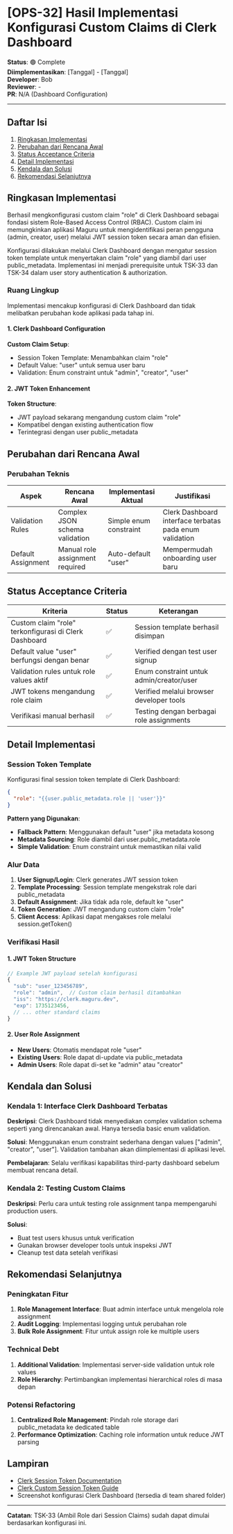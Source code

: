# [OPS-32] Hasil Implementasi Konfigurasi Custom Claims di Clerk Dashboard

**Status**: 🟢 Complete  
**Diimplementasikan**: [Tanggal] - [Tanggal]  
**Developer**: Bob  
**Reviewer**: -  
**PR**: N/A (Dashboard Configuration)

---

## Daftar Isi

1. [Ringkasan Implementasi](#ringkasan-implementasi)
2. [Perubahan dari Rencana Awal](#perubahan-dari-rencana-awal)
3. [Status Acceptance Criteria](#status-acceptance-criteria)
4. [Detail Implementasi](#detail-implementasi)
5. [Kendala dan Solusi](#kendala-dan-solusi)
6. [Rekomendasi Selanjutnya](#rekomendasi-selanjutnya)

## Ringkasan Implementasi

Berhasil mengkonfigurasi custom claim "role" di Clerk Dashboard sebagai fondasi sistem Role-Based Access Control (RBAC). Custom claim ini memungkinkan aplikasi Maguru untuk mengidentifikasi peran pengguna (admin, creator, user) melalui JWT session token secara aman dan efisien.

Konfigurasi dilakukan melalui Clerk Dashboard dengan mengatur session token template untuk menyertakan claim "role" yang diambil dari user public_metadata. Implementasi ini menjadi prerequisite untuk TSK-33 dan TSK-34 dalam user story authentication & authorization.

### Ruang Lingkup

Implementasi mencakup konfigurasi di Clerk Dashboard dan tidak melibatkan perubahan kode aplikasi pada tahap ini.

#### 1. Clerk Dashboard Configuration

**Custom Claim Setup**:

- Session Token Template: Menambahkan claim "role"
- Default Value: "user" untuk semua user baru
- Validation: Enum constraint untuk "admin", "creator", "user"

#### 2. JWT Token Enhancement

**Token Structure**:

- JWT payload sekarang mengandung custom claim "role"
- Kompatibel dengan existing authentication flow
- Terintegrasi dengan user public_metadata

## Perubahan dari Rencana Awal

### Perubahan Teknis

| Aspek              | Rencana Awal                    | Implementasi Aktual    | Justifikasi                                             |
| ------------------ | ------------------------------- | ---------------------- | ------------------------------------------------------- |
| Validation Rules   | Complex JSON schema validation  | Simple enum constraint | Clerk Dashboard interface terbatas pada enum validation |
| Default Assignment | Manual role assignment required | Auto-default "user"    | Mempermudah onboarding user baru                        |

## Status Acceptance Criteria

| Kriteria                                              | Status | Keterangan                               |
| ----------------------------------------------------- | ------ | ---------------------------------------- |
| Custom claim "role" terkonfigurasi di Clerk Dashboard | ✅     | Session template berhasil disimpan       |
| Default value "user" berfungsi dengan benar           | ✅     | Verified dengan test user signup         |
| Validation rules untuk role values aktif              | ✅     | Enum constraint untuk admin/creator/user |
| JWT tokens mengandung role claim                      | ✅     | Verified melalui browser developer tools |
| Verifikasi manual berhasil                            | ✅     | Testing dengan berbagai role assignments |

## Detail Implementasi

### Session Token Template

Konfigurasi final session token template di Clerk Dashboard:

```json
{
  "role": "{{user.public_metadata.role || 'user'}}"
}
```

**Pattern yang Digunakan**:

- **Fallback Pattern**: Menggunakan default "user" jika metadata kosong
- **Metadata Sourcing**: Role diambil dari user.public_metadata.role
- **Simple Validation**: Enum constraint untuk memastikan nilai valid

### Alur Data

1. **User Signup/Login**: Clerk generates JWT session token
2. **Template Processing**: Session template mengekstrak role dari public_metadata
3. **Default Assignment**: Jika tidak ada role, default ke "user"
4. **Token Generation**: JWT mengandung custom claim "role"
5. **Client Access**: Aplikasi dapat mengakses role melalui session.getToken()

### Verifikasi Hasil

#### 1. JWT Token Structure

```javascript
// Example JWT payload setelah konfigurasi
{
  "sub": "user_123456789",
  "role": "admin",  // Custom claim berhasil ditambahkan
  "iss": "https://clerk.maguru.dev",
  "exp": 1735123456,
  // ... other standard claims
}
```

#### 2. User Role Assignment

- **New Users**: Otomatis mendapat role "user"
- **Existing Users**: Role dapat di-update via public_metadata
- **Admin Users**: Role dapat di-set ke "admin" atau "creator"

## Kendala dan Solusi

### Kendala 1: Interface Clerk Dashboard Terbatas

**Deskripsi**:
Clerk Dashboard tidak menyediakan complex validation schema seperti yang direncanakan awal. Hanya tersedia basic enum validation.

**Solusi**:
Menggunakan enum constraint sederhana dengan values ["admin", "creator", "user"]. Validation tambahan akan diimplementasi di aplikasi level.

**Pembelajaran**:
Selalu verifikasi kapabilitas third-party dashboard sebelum membuat rencana detail.

### Kendala 2: Testing Custom Claims

**Deskripsi**:
Perlu cara untuk testing role assignment tanpa mempengaruhi production users.

**Solusi**:

- Buat test users khusus untuk verification
- Gunakan browser developer tools untuk inspeksi JWT
- Cleanup test data setelah verifikasi

## Rekomendasi Selanjutnya

### Peningkatan Fitur

1. **Role Management Interface**: Buat admin interface untuk mengelola role assignment
2. **Audit Logging**: Implementasi logging untuk perubahan role
3. **Bulk Role Assignment**: Fitur untuk assign role ke multiple users

### Technical Debt

1. **Additional Validation**: Implementasi server-side validation untuk role values
2. **Role Hierarchy**: Pertimbangkan implementasi hierarchical roles di masa depan

### Potensi Refactoring

1. **Centralized Role Management**: Pindah role storage dari public_metadata ke dedicated table
2. **Performance Optimization**: Caching role information untuk reduce JWT parsing

## Lampiran

- [Clerk Session Token Documentation](https://clerk.com/docs/backend-requests/resources/session-tokens)
- [Clerk Custom Session Token Guide](https://clerk.com/docs/backend-requests/custom-session-token)
- Screenshot konfigurasi Clerk Dashboard (tersedia di team shared folder)

---

**Catatan**: TSK-33 (Ambil Role dari Session Claims) sudah dapat dimulai berdasarkan konfigurasi ini.
